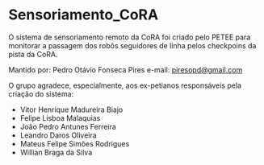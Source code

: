 # Sensoriamento_CoRA
O sistema de sensoriamento remoto da CoRA foi criado pelo PETEE para monitorar a passagem dos robôs seguidores de linha pelos checkpoins da pista da CoRA.

Mantido por: Pedro Otávio Fonseca Pires
e-mail: piresopd@gmail.com


O grupo agradece, especialmente, aos ex-petianos responsáveis pela criação do sistema:
- Vitor Henrique Madureira Biajo
- Felipe Lisboa Malaquias
- João Pedro Antunes Ferreira
- Leandro Daros Oliveira
- Mateus Felipe Simões Rodrigues
- Willian Braga da Silva
